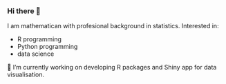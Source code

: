 ### Hi there 👋

I am mathematican with profesional background in statistics.
Interested in: 
- R programming 
- Python programming 
- data science

🔭 I’m currently working on developing R packages and Shiny app for data visualisation.


